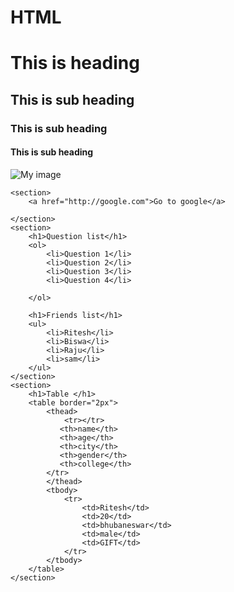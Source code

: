 # HTML
<!DOCTYPE html>
<html lang="en">
<head>
    <meta charset="UTF-8">
    <meta name="viewport" content="width=device-width, initial-scale=1.0">
    <title>Document</title>
</head>
<body>
    <h1>This is heading</h1>
    <h2>This is sub heading</h2>
    <h3>This is sub heading</h3>
    <h4>This is sub heading</h4>
    <section>
        <img src="./new edit.JPG" alt="My image" sizes="50px" srcset="50px">
    </section>

    <section>
        <a href="http://google.com">Go to google</a>

    </section>
    <section>
        <h1>Question list</h1>
        <ol>
            <li>Question 1</li>
            <li>Question 2</li>
            <li>Question 3</li>
            <li>Question 4</li>

        </ol>

        <h1>Friends list</h1>
        <ul>
            <li>Ritesh</li>
            <li>Biswa</li>
            <li>Raju</li>
            <li>sam</li>
        </ul>
    </section>
    <section>
        <h1>Table </h1>
        <table border="2px">
            <thead>
                <tr></tr>
               <th>name</th>
               <th>age</th>
               <th>city</th> 
               <th>gender</th>
               <th>college</th>
            </tr>
            </thead>
            <tbody>
                <tr>
                    <td>Ritesh</td>
                    <td>20</td>
                    <td>bhubaneswar</td>
                    <td>male</td>
                    <td>GIFT</td>
                </tr>
            </tbody>
        </table>
    </section>

</body>
</html>
